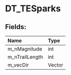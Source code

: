 # DT_TESparks

## Fields:

| Name | Type |
| :--- | :--- |
| m_nMagnitude | int |
| m_nTrailLength | int |
| m_vecDir | Vector |
